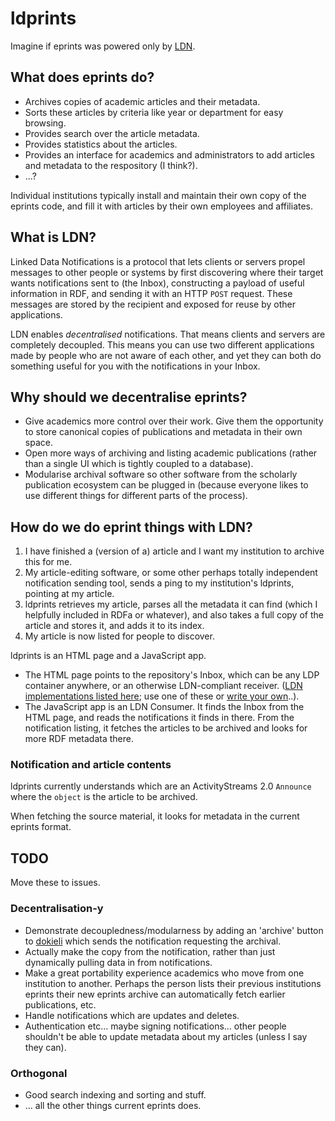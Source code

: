 # ldprints

Imagine if eprints was powered only by [LDN](https://www.w3.org/TR/ldn).

## What does eprints do?

* Archives copies of academic articles and their metadata.
* Sorts these articles by criteria like year or department for easy browsing.
* Provides search over the article metadata.
* Provides statistics about the articles.
* Provides an interface for academics and administrators to add articles and metadata to the respository (I think?).
* ...?

Individual institutions typically install and maintain their own copy of the eprints code, and fill it with articles by their own employees and affiliates.

## What is LDN?

Linked Data Notifications is a protocol that lets clients or servers propel messages to other people or systems by first discovering where their target wants notifications sent to (the Inbox), constructing a payload of useful information in RDF, and sending it with an HTTP `POST` request. These messages are stored by the recipient and exposed for reuse by other applications.

LDN enables *decentralised* notifications. That means clients and servers are completely decoupled. This means you can use two different applications made by people who are not aware of each other, and yet they can both do something useful for you with the notifications in your Inbox.

## Why should we decentralise eprints?

* Give academics more control over their work. Give them the opportunity to store canonical copies of publications and metadata in their own space.
* Open more ways of archiving and listing academic publications (rather than a single UI which is tightly coupled to a database).
* Modularise archival software so other software from the scholarly publication ecosystem can be plugged in (because everyone likes to use different things for different parts of the process).

## How do we do eprint things with LDN?

1. I have finished a (version of a) article and I want my institution to archive this for me.
2. My article-editing software, or some other perhaps totally independent notification sending tool, sends a ping to my institution's ldprints, pointing at my article.
3. ldprints retrieves my article, parses all the metadata it can find (which I helpfully included in RDFa or whatever), and also takes a full copy of the article and stores it, and adds it to its index.
4. My article is now listed for people to discover.

ldprints is an HTML page and a JavaScript app. 

* The HTML page points to the repository's Inbox, which can be any LDP container anywhere, or an otherwise LDN-compliant receiver. ([LDN implementations listed here](http://linkedresearch.org/ldn/tests/summary); use one of these or [write your own](https://rhiaro.co.uk/2017/07/diy-inbox)..).
* The JavaScript app is an LDN Consumer. It finds the Inbox from the HTML page, and reads the notifications it finds in there. From the notification listing, it fetches the articles to be archived and looks for more RDF metadata there.

### Notification and article contents

ldprints currently understands which are an ActivityStreams 2.0 `Announce` where the `object` is the article to be archived.

When fetching the source material, it looks for metadata in the current eprints format.

## TODO 

Move these to issues.

### Decentralisation-y

* Demonstrate decoupledness/modularness by adding an 'archive' button to [dokieli](https://dokie.li) which sends the notification requesting the archival.
* Actually make the copy from the notification, rather than just dynamically pulling data in from notifications.
* Make a great portability experience academics who move from one institution to another. Perhaps the person lists their previous institutions eprints their new eprints archive can automatically fetch earlier publications, etc.
* Handle notifications which are updates and deletes.
* Authentication etc... maybe signing notifications... other people shouldn't be able to update metadata about my articles (unless I say they can).

### Orthogonal

* Good search indexing and sorting and stuff.
* ... all the other things current eprints does.